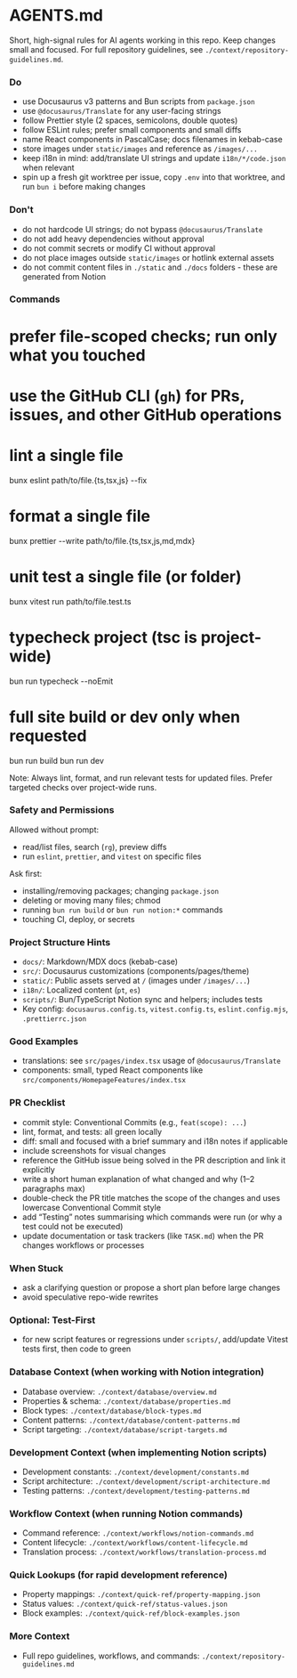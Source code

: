 # AGENTS.md

Short, high-signal rules for AI agents working in this repo. Keep changes small and focused. For full repository guidelines, see `./context/repository-guidelines.md`.

### Do

- use Docusaurus v3 patterns and Bun scripts from `package.json`
- use `@docusaurus/Translate` for any user-facing strings
- follow Prettier style (2 spaces, semicolons, double quotes)
- follow ESLint rules; prefer small components and small diffs
- name React components in PascalCase; docs filenames in kebab-case
- store images under `static/images` and reference as `/images/...`
- keep i18n in mind: add/translate UI strings and update `i18n/*/code.json` when relevant
- spin up a fresh git worktree per issue, copy `.env` into that worktree, and run `bun i` before making changes

### Don't

- do not hardcode UI strings; do not bypass `@docusaurus/Translate`
- do not add heavy dependencies without approval
- do not commit secrets or modify CI without approval
- do not place images outside `static/images` or hotlink external assets
- do not commit content files in `./static` and `./docs` folders - these are generated from Notion

### Commands

# prefer file-scoped checks; run only what you touched

# use the GitHub CLI (`gh`) for PRs, issues, and other GitHub operations

# lint a single file

bunx eslint path/to/file.{ts,tsx,js} --fix

# format a single file

bunx prettier --write path/to/file.{ts,tsx,js,md,mdx}

# unit test a single file (or folder)

bunx vitest run path/to/file.test.ts

# typecheck project (tsc is project-wide)

bun run typecheck --noEmit

# full site build or dev only when requested

bun run build
bun run dev

Note: Always lint, format, and run relevant tests for updated files. Prefer targeted checks over project-wide runs.

### Safety and Permissions

Allowed without prompt:

- read/list files, search (`rg`), preview diffs
- run `eslint`, `prettier`, and `vitest` on specific files

Ask first:

- installing/removing packages; changing `package.json`
- deleting or moving many files; chmod
- running `bun run build` or `bun run notion:*` commands
- touching CI, deploy, or secrets

### Project Structure Hints

- `docs/`: Markdown/MDX docs (kebab-case)
- `src/`: Docusaurus customizations (components/pages/theme)
- `static/`: Public assets served at `/` (images under `/images/...`)
- `i18n/`: Localized content (`pt`, `es`)
- `scripts/`: Bun/TypeScript Notion sync and helpers; includes tests
- Key config: `docusaurus.config.ts`, `vitest.config.ts`, `eslint.config.mjs`, `.prettierrc.json`

### Good Examples

- translations: see `src/pages/index.tsx` usage of `@docusaurus/Translate`
- components: small, typed React components like `src/components/HomepageFeatures/index.tsx`

### PR Checklist

- commit style: Conventional Commits (e.g., `feat(scope): ...`)
- lint, format, and tests: all green locally
- diff: small and focused with a brief summary and i18n notes if applicable
- include screenshots for visual changes
- reference the GitHub issue being solved in the PR description and link it explicitly
- write a short human explanation of what changed and why (1–2 paragraphs max)
- double-check the PR title matches the scope of the changes and uses lowercase Conventional Commit style
- add “Testing” notes summarising which commands were run (or why a test could not be executed)
- update documentation or task trackers (like `TASK.md`) when the PR changes workflows or processes

### When Stuck

- ask a clarifying question or propose a short plan before large changes
- avoid speculative repo-wide rewrites

### Optional: Test-First

- for new script features or regressions under `scripts/`, add/update Vitest tests first, then code to green

### Database Context (when working with Notion integration)

- Database overview: `./context/database/overview.md`
- Properties & schema: `./context/database/properties.md` 
- Block types: `./context/database/block-types.md`
- Content patterns: `./context/database/content-patterns.md`
- Script targeting: `./context/database/script-targets.md`

### Development Context (when implementing Notion scripts)

- Development constants: `./context/development/constants.md`
- Script architecture: `./context/development/script-architecture.md`
- Testing patterns: `./context/development/testing-patterns.md`

### Workflow Context (when running Notion commands)

- Command reference: `./context/workflows/notion-commands.md`
- Content lifecycle: `./context/workflows/content-lifecycle.md`
- Translation process: `./context/workflows/translation-process.md`

### Quick Lookups (for rapid development reference)

- Property mappings: `./context/quick-ref/property-mapping.json`
- Status values: `./context/quick-ref/status-values.json`
- Block examples: `./context/quick-ref/block-examples.json`

### More Context

- Full repo guidelines, workflows, and commands: `./context/repository-guidelines.md`
